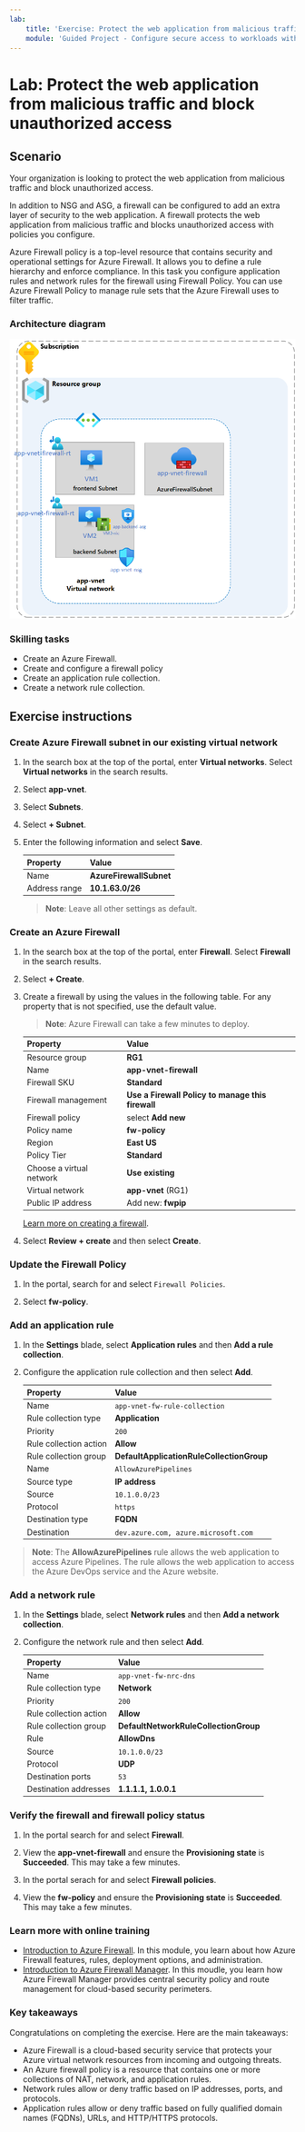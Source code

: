 ```yaml
---
lab:
    title: 'Exercise: Protect the web application from malicious traffic and block unauthorized access'
    module: 'Guided Project - Configure secure access to workloads with Azure virtual networking services'
---
```


# Lab: Protect the web application from malicious traffic and block unauthorized access

## Scenario

Your organization is looking to protect the web application from malicious traffic and block unauthorized access.

In addition to NSG and ASG, a firewall can be configured to add an extra layer of security to the web application. A firewall protects the web application from malicious traffic and blocks unauthorized access with policies you configure.

Azure Firewall policy is a top-level resource that contains security and operational settings for Azure Firewall. It allows you to define a rule hierarchy and enforce compliance. In this task you configure application rules and network rules for the firewall using Firewall Policy. You can use Azure Firewall Policy to manage rule sets that the Azure Firewall uses to filter traffic.

### Architecture diagram

![Diagram that shows one virtual network with a firewall and route table.](../Media/task-3.png)

### Skilling tasks

- Create an Azure Firewall.
- Create and configure a firewall policy
- Create an application rule collection.
- Create a network rule collection.
  
## Exercise instructions

### Create  Azure Firewall subnet in our existing virtual network

1. In the search box at the top of the portal, enter **Virtual networks**. Select **Virtual networks** in the search results.

1. Select **app-vnet**.

1. Select **Subnets**.

1. Select **+ Subnet**.

1. Enter the following information and select **Save**.

    | Property      | Value                   |
    | :------------ | :---------------------- |
    | Name          | **AzureFirewallSubnet** |
    | Address range | **10.1.63.0/26**        |

    > **Note**: Leave all other settings as default.

### Create an Azure Firewall

1. In the search box at the top of the portal, enter **Firewall**. Select **Firewall** in the search results.

1. Select **+ Create**.

1. Create a firewall by using the values in the following table. For any property that is not specified, use the default value.
    >**Note**: Azure Firewall can take a few minutes to deploy.

    | Property                 | Value                                             |
    | :----------------------- | :------------------------------------------------ |
    | Resource group           | **RG1**                                           |
    | Name                     | **app-vnet-firewall**                             |
    | Firewall SKU             | **Standard**                                      |
    | Firewall management      | **Use a Firewall Policy to manage this firewall** |
    | Firewall policy          | select **Add new**                                |
    | Policy name              | **fw-policy**                                     |
    | Region                   | **East US**                                       |
    | Policy Tier              | **Standard**                                      |
    | Choose a virtual network | **Use existing**                                  |
    | Virtual network          | **app-vnet** (RG1)                                |
    | Public IP address        | Add new: **fwpip**                                |

    [Learn more on creating a firewall](https://docs.microsoft.com/azure/firewall/tutorial-firewall-deploy-portal).

1. Select **Review + create** and then select **Create**.

### Update the Firewall Policy

1. In the portal, search for and select `Firewall Policies`. 

1. Select **fw-policy**.

### Add an application rule

1. In the **Settings** blade, select **Application rules** and then **Add a rule collection**.

1. Configure the application rule collection and then select **Add**. 

    | Property               | Value                                     |
    | :--------------------- | :---------------------------------------- |
    | Name                   | `app-vnet-fw-rule-collection`         |
    | Rule collection type   | **Application**                           |
    | Priority               | `200`                                   |
    | Rule collection action | **Allow**                                 |
    | Rule collection group  | **DefaultApplicationRuleCollectionGroup** |
    | Name             | `AllowAzurePipelines`                |
    | Source type      | **IP address**                         |
    | Source           | `10.1.0.0/23`                       |
    | Protocol         | `https`                             |
    | Destination type | **FQDN**                                  |
    | Destination      | `dev.azure.com, azure.microsoft.com` |

>**Note**: The **AllowAzurePipelines** rule allows the web application to access Azure Pipelines. The rule allows the web application to access the Azure DevOps service and the Azure website.

### Add a network rule

1. In the **Settings** blade, select **Network rules** and then **Add a network collection**.

1. Configure the network rule and then select **Add**.  

    | Property               | Value                                 |
    | :--------------------- | :------------------------------------ |
    | Name                   | `app-vnet-fw-nrc-dns`               |
    | Rule collection type   | **Network**                           |
    | Priority               | `200`                        |
    | Rule collection action | **Allow**                             |
    | Rule collection group  | **DefaultNetworkRuleCollectionGroup** |
    | Rule                  | **AllowDns**         |
    | Source                | `10.1.0.0/23`      |
    | Protocol              | **UDP**              |
    | Destination ports     | `53`               |
    | Destination addresses | **1.1.1.1, 1.0.0.1** |

### Verify the firewall and firewall policy status

1. In the portal search for and select **Firewall**. 

1. View the **app-vnet-firewall** and ensure the **Provisioning state** is **Succeeded**. This may take a few minutes. 

1. In the portal serach for and select **Firewall policies**.

1. View the **fw-policy** and ensure the **Provisioning state** is **Succeeded**. This may take a few minutes.

### Learn more with online training

+ [Introduction to Azure Firewall](https://learn.microsoft.com/training/modules/introduction-azure-firewall/). In this module, you learn about how Azure Firewall features, rules, deployment options, and administration.
+ [Introduction to Azure Firewall Manager](https://learn.microsoft.com/training/modules/intro-to-azure-firewall-manager/). In this moudle, you learn how Azure Firewall Manager provides central security policy and route management for cloud-based security perimeters.

### Key takeaways

Congratulations on completing the exercise. Here are the main takeaways:

+ Azure Firewall is a cloud-based security service that protects your Azure virtual network resources from incoming and outgoing threats.
+ An Azure firewall policy is a resource that contains one or more collections of NAT, network, and application rules.
+ Network rules allow or deny traffic based on IP addresses, ports, and protocols.
+ Application rules allow or deny traffic based on fully qualified domain names (FQDNs), URLs, and HTTP/HTTPS protocols.

